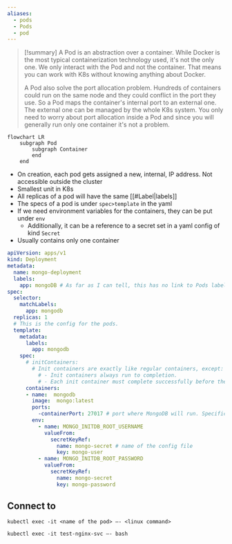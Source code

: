 ```yaml
---
aliases:
  - pods
  - Pods
  - pod
---
```



> [!summary]
> A Pod is an abstraction over a container.  While Docker is the most typical containerization technology used, it's not the only one. We only interact with the Pod and not the container. That means you can work with K8s without knowing anything about Docker.
> 
> A Pod also solve the port allocation problem. Hundreds of containers could run on the same node and they could conflict in the port they use. So a Pod maps the container's internal port to an external one. The external one can be managed by the whole K8s system. You only need to worry about port allocation inside a Pod and since you will generally run only one container it's not a problem.



```mermaid
flowchart LR
    subgraph Pod
        subgraph Container
        end
    end
```

- On creation, each pod gets assigned a new, internal, IP address. Not accessible outside the cluster
- Smallest unit in K8s
- All replicas of a pod will have the same [[#Label|labels]]
- The specs of a pod is under `spec>template` in the yaml
- If we need environment variables for the containers, they can be put under `env`
    - Additionally, it can be a reference to a secret set in a yaml config of kind `Secret`
- Usually contains only one container

```yaml
apiVersion: apps/v1
kind: Deployment
metadata:
  name: mongo-deployment
  labels:
    app: mongoDB # As far as I can tell, this has no link to Pods labels
spec:
  selector:
    matchLabels:
      app: mongodb
  replicas: 1
  # This is the config for the pods.
  template:
    metadata:
      labels:
        app: mongodb
    spec:
      # initContainers:
        # Init containers are exactly like regular containers, except:
          # - Init containers always run to completion.
          # - Each init container must complete successfully before the next one starts.
      containers:
      - name:  mongodb
        image:  mongo:latest
        ports:
          -containerPort: 27017 # port where MongoDB will run. Specific to each container
        env:
          - name: MONGO_INITDB_ROOT_USERNAME
            valueFrom: 
              secretKeyRef:
                name: mongo-secret # name of the config file
                key: mongo-user
          - name: MONGO_INITDB_ROOT_PASSWORD
            valueFrom: 
              secretKeyRef:
                name: mongo-secret
                key: mongo-password

```



## Connect to

`kubectl exec -it <name of the pod> —- <linux command>`

`kubectl exec -it test-nginx-svc —- bash`